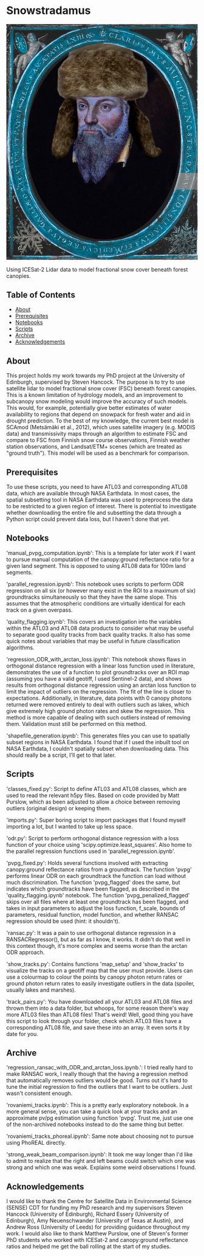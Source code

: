 # Snowstradamus

![Project Logo](images/snowstradamus.png)

Using ICESat-2 Lidar data to model fractional snow cover beneath forest canopies.

## Table of Contents

- [About](#about)
- [Prerequisites](#prerequisites)
- [Notebooks](#notebooks)
- [Scripts](#scripts)
- [Archive](#archive)
- [Acknowledgements](#acknowledgements)

## About

This project holds my work towards my PhD project at the University of Edinburgh, supervised by Steven Hancock. The purpose is to try to use satellite lidar to model fractional snow cover (FSC) beneath forest canopies. This is a known limitation of hydrology models, and an improvement to subcanopy snow modeling would improve the accuracy of such models. This would, for example, potentially give better estimates of water availability to regions that depend on snowpack for fresh water and aid in drought prediction. To the best of my knowledge, the current best model is SCAmod (Metsämäki et al., 2012), which uses satellite imagery (e.g. MODIS data) and transmissivity maps through an algorithm to estimate FSC and compare to FSC from Finnish snow course observations, Finnish weather station observations, and Landsat/ETM+ scenes (which are treated as "ground truth"). This model will be used as a benchmark for comparison.

## Prerequisites

To use these scripts, you need to have ATL03 and corresponding ATL08 data, which are available through NASA Earthdata. In most cases, the spatial subsetting tool in NASA Earthdata was used to preprocess the data to be restricted to a given region of interest. There is potential to investigate whether downloading the entire file and subsetting the data through a Python script could prevent data loss, but I haven't done that yet.

## Notebooks

'manual_pvpg_computation.ipynb': This is a template for later work if I want to pursue manual computation of the canopy:ground reflectance ratio for a given land segment. This is opposed to using ATL08 data for 100m land segments.

'parallel_regression.ipynb': This notebook uses scripts to perform ODR regression on all six (or however many exist in the ROI to a maximum of six) groundtracks simultaneously so that they have the same slope. This assumes that the atmospheric conditions are virtually identical for each track on a given overpass.

'quality_flagging.ipynb': This covers an investigation into the variables within the ATL03 and ATL08 data products to consider what may be useful to separate good quality tracks from back quality tracks. It also has some quick notes about variables that may be useful in future classification algorithms.

'regression_ODR_with_arctan_loss.ipynb': This notebook shows flaws in orthogonal distance regression with a linear loss function used in literature, demonstrates the use of a function to plot groundtracks over an ROI map (assuming you have a valid geotiff, I used Sentinel-2 data), and shows results from orthogonal distance regression using an arctan loss function to limit the impact of outliers on the regression. The fit of the line is closer to expectations. Additionally, in literature, data points with 0 canopy photons returned were removed entirely to deal with outliers such as lakes, which give extremely high ground photon rates and skew the regression. This method is more capable of dealing with such outliers instead of removing them. Validation must still be performed on this method.

'shapefile_generation.ipynb': This generates files you can use to spatially subset regions in NASA Earthdata. I found that if I used the inbuilt tool on NASA Earthdata, I couldn't spatially subset when downloading data. This should really be a script, I'll get to that later.

## Scripts

'classes_fixed.py': Script to define ATL03 and ATL08 classes, which are used to read the relevant h5py files. Based on code provided by Matt Purslow, which as been adjusted to allow a choice between removing outliers (original design) or keeping them.

'imports.py': Super boring script to import packages that I found myself importing a lot, but I wanted to take up less space.

'odr.py': Script to perform orthogonal distance regression with a loss function of your choice using 'scipy.optimize.least_squares'. Also home to the parallel regression functions used in 'parallel_regression.ipynb'.

'pvpg_fixed.py': Holds several functions involved with extracting canopy:ground reflectance ratios from a groundtrack.
The function 'pvpg' performs linear ODR on each groundtrack the function can load without much discrimination.
The function 'pvpg_flagged' does the same, but indicates which groundtracks have been flagged, as described in the 'quality_flagging.ipynb' notebook.
The function 'pvpg_penalized_flagged' skips over all files where at least one groundtrack has been flagged, and takes in input parameters to adjust the loss function, f_scale, bounds of parameters, residual function, model function, and whether RANSAC regression should be used (hint: it shouldn't).

'ransac.py': It was a pain to use orthogonal distance regression in a RANSACRegressor(), but as far as I know, it works. It didn't do that well in this context though, it's more complex and seems worse than the arctan ODR approach.

'show_tracks.py': Contains functions 'map_setup' and 'show_tracks' to visualize the tracks on a geotiff map that the user must provide. Users can use a colourmap to colour the points by canopy photon return rates or ground photon return rates to easily investigate outliers in the data (spoiler, usually lakes and marshes).

'track_pairs.py': You have downloaded all your ATL03 and ATL08 files and thrown them into a data folder, but whoops, for some reason there's way more ATL03 files than ATL08 files! That's weird! Well, good thing you have this script to look through your folder, check which ATL03 files have a corresponding ATL08 file, and save these into an array. It even sorts it by date for you.

## Archive

'regression_ransac_with_ODR_and_arctan_loss.ipynb.': I tried really hard to make RANSAC work, I really though that the having a regression method that automatically removes outliers would be good. Turns out it's hard to tune the initial regression to find the outliers that I want to be outliers. Just wasn't consistent enough.

'rovaniemi_tracks.ipynb': This is a pretty early exploratory notebook. In a more general sense, you can take a quick look at your tracks and an approximate pv/pg estimation using function 'pvpg'. Trust me, just use one of the non-archived notebooks instead to do the same thing but better.

'rovaniemi_tracks_phoreal.ipynb': Same note about choosing not to pursue using PhoREAL directly.

'strong_weak_beam_comparison.ipynb': It took me way longer than I'd like to admit to realize that the right and left beams could switch which one was strong and which one was weak. Explains some weird observations I found.

## Acknowledgements

I would like to thank the Centre for Satellite Data in Environmental Science (SENSE) CDT for funding my PhD research and my supervisors Steven Hancock (University of Edinburgh), Richard Essery (University of Edinburgh), Amy Neuenschwander (University of Texas at Austin), and Andrew Ross (University of Leeds) for providing guidance throughout my work. I would also like to thank Matthew Purslow, one of Steven's former PhD students who worked with ICESat-2 and canopy:ground reflectance ratios and helped me get the ball rolling at the start of my studies.